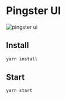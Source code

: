 # Pingster UI

![pingster ui](https://image.ibb.co/cA8y8b/Screen_Shot_2018_01_27_at_13_28_13.png)

## Install
```bash 
yarn install
```
## Start
```bash 
yarn start
```

